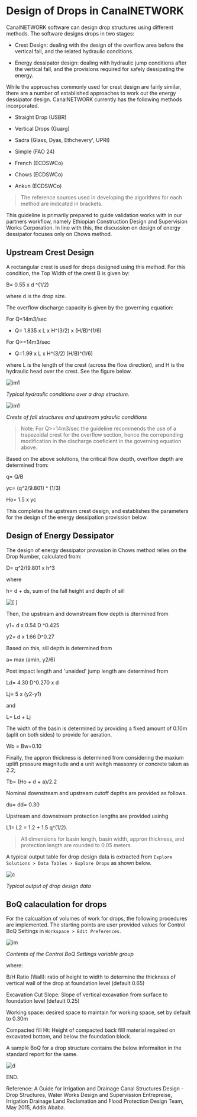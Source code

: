 # Design of Drops in CanalNETWORK

CanalNETWORK software can design drop structures using different methods. The software designs drops in two stages:

* Crest Design: dealing with the design of the overflow area before the vertical fall, and the related hydraulic conditions.

* Energy dessipator design: dealing with hydraulic jump conditions after the vertical fall, and the provisions required for safely dessipating the energy.

While the approaches commonly used for crest design are fairly similar, there are a number of established approaches to work out the energy dessipator design. CanalNETWORK currently has the following methods incorporated.

- Straight Drop (USBR)

- Vertical Drops (Guarg)

- Sadra (Glass, Dyas, Ethchevery', UPRI)

- Simple (FAO 24)

- French (ECDSWCo)

- Chows (ECDSWCo)

- Ankun (ECDSWCo)

> The reference sources used in developing the algorithms for each method are indicated in brackets.

This guideline is primarily prepared to guide validation works with in our partners workflow, namely Ethiopian Construction Design and Supervision Works Corporation. In line with this, the discussion on design of energy dessipator focuses only on Chows method. 

## Upstream Crest Design

A rectangular crest is used for drops designed using this method. For this condition, the Top Width of the crest B is given by:

B= 0.55 x d ^(1/2)

where d is the drop size.

The overflow discharge capacity is given by the governing equation:

For Q<14m3/sec

* Q= 1.835 x L x H^(3/2) x (H/B)^(1/6) 

For Q>=14m3/sec

* Q=1.99 x L x H^(3/2) (H/B)^(1/6)

where L is the length of the crest (across the flow direction), and H is the hydraulic head over the crest. See the figure below.

![im1](Images/Image%20003.png) 

*Typical hydraulic conditions over a drop structure.*

![im1](Images/Image%20001.png)

*Crests of fall structures and upstream ydraulic conditions*



> Note: For Q>=14m3/sec the guideline recommends the use of a trapezoidal crest for the overflow section, hence the correponding modification in the discharge coeficient in the governing equation above.



Based on the above solutions, the critical flow depth, overflow depth are determined from:

q= Q/B

yc= (q^2/9.801) ^ (1/3)

Ho= 1.5 x yc

This completes the upstream crest design, and establishes the parameters for the design of the energy dessipation provission below.

## Design of Energy Dessipator

The design of energy dessipator provssion in Chows method relies on the Drop Number, calculated from:

D= q^2/(9.801 x h^3

where

h= d + ds, sum of the fall height and depth of sill

![[  ]](Images/Image%20002.png) 

Then, the upstream and downstream flow depth is dtermined from

y1= d x 0.54 D ^0.425

y2= d x 1.66 D^0.27

Based on this, sill depth is determined from

a= max (amin, y2/6)

Post impact length and 'unaided' jump length are determined from

Ld= 4.30 D^0.270 x d

Lj= 5 x (y2-y1)

and

L= Ld + Lj

The width of the basin is determined by providing a fixed amount of 0.10m (aplit on both sides) to provide for aeration.

Wb = Bw+0.10

Finally, the appron thickness is determined from considering the maxium uplift pressure magnitude and a unit weitgh massonry or concrete taken as 2.2;

Tb= (Ho + d + a)/2.2

Nominal downstream and upstream cutoff depths are provided as follows.

du= dd=  0.30

Upstream and downstream protection lengths are provided usinhg

L1= L2 = 1.2 + 1.5 q^(1/2).

> All dimensions for basin length, basin width, appron thickness, and protection length are rounded to 0.05 meters.

A typical output table for drop design data is extracted from `Explore Solutions > Data Tables > Explore Drops` as shown below.

![c](Images/Image%20006.png)

*Typical output of drop design data*

## BoQ calaculation for drops

For the calcualtion of volumes of work for drops, the following procedures are implemented. The starting points are user provided values for Control BoQ Settings in `Workspace > Edit Preferences`. 

![im](Images/Image%20004.png)

*Contents of the Control BoQ Settings variable group*

where:

B/H Ratio (Wall): ratio of height to width to determine the thickness of vertical wall of the drop at foundation level (default 0.65)

Excavation Cut Slope: Slope of vertical excavation from surface to foundation level (default 0.25)

Working space: desired space to maintain for working space, set by default to 0.30m

Compacted fill Ht: Height of compacted back filll material required on excavated bottom, and below the foundation block.

A sample BoQ for a drop structure contains the below informaiton in the standard report for the same.

![d](Images/Image005.jpg)

END.

Reference: A Guide for Irrigation and Drainage Canal Structures Design - Drop Structures, Water Works Design and Supervission Entrepreise, Irrigation Drainage Land Reclamation and Flood Protection Design Team, May 2015, Addis Ababa.
